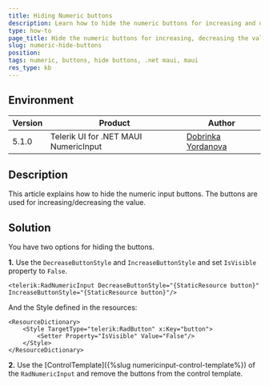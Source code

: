 ```yaml
---
title: Hiding Numeric buttons
description: Learn how to hide the numeric buttons for increasing and decreasing the numeric value
type: how-to
page_title: Hide the numeric buttons for increasing, decreasing the value
slug: numeric-hide-buttons
position: 
tags: numeric, buttons, hide buttons, .net maui, maui
res_type: kb
---
```


## Environment

| Version | Product | Author |
| --- | --- | ---- |
| 5.1.0 | Telerik UI for .NET MAUI NumericInput | [Dobrinka Yordanova](https://www.telerik.com/blogs/author/dobrinka-yordanova) |


## Description

This article explains how to hide the numeric input buttons. The buttons are used for increasing/decreasing the value. 


## Solution

You have two options for hiding the buttons.

**1.** Use the `DecreaseButtonStyle` and `IncreaseButtonStyle` and set `IsVisible` property to `False`.

```XAML
<telerik:RadNumericInput DecreaseButtonStyle="{StaticResource button}" IncreaseButtonStyle="{StaticResource button}"/>
```

And the Style defined in the resources:

```XAML
<ResourceDictionary>
    <Style TargetType="telerik:RadButton" x:Key="button">
        <Setter Property="IsVisible" Value="False"/>
    </Style>
</ResourceDictionary>
```

**2.** Use the [ControlTemplate]({%slug numericinput-control-template%}) of the `RadNumericInput` and remove the buttons from the control template.  

